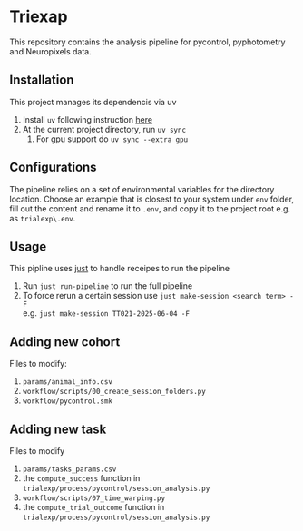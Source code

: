 # Triexap

This repository contains the analysis pipeline for pycontrol, pyphotometry and Neuropixels data.

## Installation
This project manages its dependencis via uv
1. Install `uv` following instruction [here](https://docs.astral.sh/uv/getting-started/installation/)
2. At the current project directory, run `uv sync`
   1. For gpu support do `uv sync --extra gpu`

## Configurations
The pipeline relies on a set of environmental variables for the directory location. Choose an example that is closest to your system under `env` folder, fill out the content and rename it to `.env`, and copy it to the project root e.g. as `trialexp\.env`.

## Usage
This pipline uses [just](https://github.com/casey/just) to handle receipes to run the pipeline
1. Run `just run-pipeline` to run the full pipeline
2. To force rerun a certain session use `just make-session <search term> -F`  
 e.g. `just make-session TT021-2025-06-04 -F`

## Adding new cohort
Files to modify:
1. `params/animal_info.csv`
2. `workflow/scripts/00_create_session_folders.py`
3. `workflow/pycontrol.smk`

## Adding new task
Files to modify
1.  `params/tasks_params.csv`
2. the `compute_success` function in `trialexp/process/pycontrol/session_analysis.py`
3. `workflow/scripts/07_time_warping.py`
4. the `compute_trial_outcome` function in `trialexp/process/pycontrol/session_analysis.py`